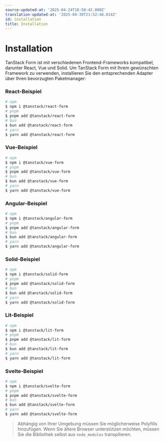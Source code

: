 ```yaml
---
source-updated-at: '2025-04-24T18:50:42.000Z'
translation-updated-at: '2025-04-30T21:52:48.814Z'
id: installation
title: Installation
---
```


# Installation

TanStack Form ist mit verschiedenen Frontend-Frameworks kompatibel, darunter React, Vue und Solid. Um TanStack Form mit Ihrem gewünschten Framework zu verwenden, installieren Sie den entsprechenden Adapter über Ihren bevorzugten Paketmanager:

### React-Beispiel

```bash
# npm
$ npm i @tanstack/react-form
# pnpm
$ pnpm add @tanstack/react-form
# bun
$ bun add @tanstack/react-form
# yarn
$ yarn add @tanstack/react-form
```

### Vue-Beispiel

```bash
# npm
$ npm i @tanstack/vue-form
# pnpm
$ pnpm add @tanstack/vue-form
# bun
$ bun add @tanstack/vue-form
# yarn
$ yarn add @tanstack/vue-form
```

### Angular-Beispiel

```bash
# npm
$ npm i @tanstack/angular-form
# pnpm
$ pnpm add @tanstack/angular-form
# bun
$ bun add @tanstack/angular-form
# yarn
$ yarn add @tanstack/angular-form
```

### Solid-Beispiel

```bash
# npm
$ npm i @tanstack/solid-form
# pnpm
$ pnpm add @tanstack/solid-form
# bun
$ bun add @tanstack/solid-form
# yarn
$ yarn add @tanstack/solid-form
```

### Lit-Beispiel

```bash
# npm
$ npm i @tanstack/lit-form
# pnpm
$ pnpm add @tanstack/lit-form
# bun
$ bun add @tanstack/lit-form
# yarn
$ yarn add @tanstack/lit-form
```

### Svelte-Beispiel

```bash
# npm
$ npm i @tanstack/svelte-form
# pnpm
$ pnpm add @tanstack/svelte-form
# bun
$ bun add @tanstack/svelte-form
# yarn
$ yarn add @tanstack/svelte-form
```

> Abhängig von Ihrer Umgebung müssen Sie möglicherweise Polyfills hinzufügen. Wenn Sie ältere Browser unterstützen möchten, müssen Sie die Bibliothek selbst aus `node_modules` transpilieren.

